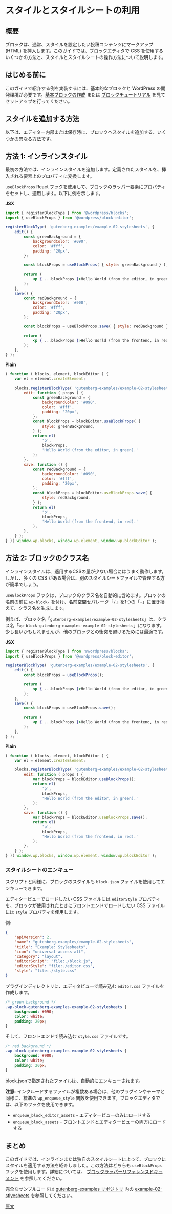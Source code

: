 <!--
# Applying Styles From a Stylesheet
 -->
<!--  
# スタイルシートによるスタイルの適用
 -->
<!--
In the [previous section](/docs/how-to-guides/block-tutorial/writing-your-first-block-type.md), the block had applied its own styles by an inline `style` attribute. While this might be adequate for very simple components, you will quickly find that it becomes easier to write your styles by extracting them to a separate stylesheet file.
 -->
<!-- 
[前のセクション](https://ja.wordpress.org/team/handbook/block-editor/how-to-guides/block-tutorial/writing-your-first-block-type/)でブロックはインラインの `style` 属性でスタイルを適用しました。シンプルなコンポーネントであればこの方法でも構いませんが、スタイルは別のスタイルシートファイルに書いたほうが便利です。
 -->
<!--
The editor will automatically generate a class name for each block type to simplify styling. It can be accessed from the object argument passed to the edit and save functions. In this section, we will create a stylesheet to use that class name.
 -->
<!-- 
各ブロックタイプで簡単にスタイルできるようエディターは自動的にクラス名を生成します。クラス名は edit 関数、save 関数に渡される object 引数でアクセスできます。このセクションではクラス名を使用するスタイルシートを作成します。
 -->
<!-- 
# Use styles and stylesheets
 -->
# スタイルとスタイルシートの利用

<!-- 
## Overview
 -->
## 概要

<!-- 
A block typically inserts markup (HTML) into post content that you want to style in someway. This guides walks through a few different ways you can use CSS with the block editor and how to work with styles and stylesheets.
 -->
ブロックは、通常、スタイルを設定したい投稿コンテンツにマークアップ (HTML) を挿入します。このガイドでは、ブロックエディタで CSS を使用するいくつかの方法と、スタイルとスタイルシートの操作方法について説明します。

<!-- 
## Before you start
 -->
## はじめる前に

このガイドで紹介する例を実装するには、基本的なブロックと WordPress の開発環境が必要です。[基本ブロックの作成](https://ja.wordpress.org/team/handbook/block-editor/how-to-guides/block-tutorial/writing-your-first-block-type/) または [ブロックチュートリアル](https://ja.wordpress.org/team/handbook/block-editor/getting-started/create-block/) を見てセットアップを行ってください。

<!-- 
## Methods to add style
 -->
## スタイルを追加する方法

<!-- 
The following are different methods you can use to add style to your block, either in the editor or when saved.
 -->
以下は、エディター内部または保存時に、ブロックへスタイルを追加する、いくつかの異なる方法です。

<!-- 
## Method 1: Inline style
 -->
## 方法 1: インラインスタイル

<!-- 
The first method shows adding the style inline. This transforms the defined style into a property on the element inserted.
 -->
最初の方法では、インラインスタイルを追加します。定義されたスタイルを、挿入される要素上のプロパティに変換します。

<!-- 
The `useBlockProps` React hook is used to set and apply properties on the block's wrapper element. The following example shows how:
 -->
`useBlockProps` React フックを使用して、ブロックのラッパー要素にプロパティをセットし、適用します。以下に例を示します。

**JSX**
<!-- 
{% codetabs %}
{% JSX %}
 -->
```jsx
import { registerBlockType } from '@wordpress/blocks';
import { useBlockProps } from '@wordpress/block-editor';

registerBlockType( 'gutenberg-examples/example-02-stylesheets', {
	edit() {
		const greenBackground = {
			backgroundColor: '#090',
			color: '#fff',
			padding: '20px',
		};

		const blockProps = useBlockProps( { style: greenBackground } );

		return (
			<p { ...blockProps }>Hello World (from the editor, in green).</p>
		);
	},
	save() {
		const redBackground = {
			backgroundColor: '#900',
			color: '#fff',
			padding: '20px',
		};

		const blockProps = useBlockProps.save( { style: redBackground } );

		return (
			<p { ...blockProps }>Hello World (from the frontend, in red).</p>
		);
	},
} );
```
**Plain**
<!-- 
{% Plain %}
 -->
```js
( function ( blocks, element, blockEditor ) {
	var el = element.createElement;

	blocks.registerBlockType( 'gutenberg-examples/example-02-stylesheets', {
		edit: function ( props ) {
			const greenBackground = {
				backgroundColor: '#090',
				color: '#fff',
				padding: '20px',
			};
			const blockProps = blockEditor.useBlockProps( {
				style: greenBackground,
			} );
			return el(
				'p',
				blockProps,
				'Hello World (from the editor, in green).'
			);
		},
		save: function () {
			const redBackground = {
				backgroundColor: '#090',
				color: '#fff',
				padding: '20px',
			};
			const blockProps = blockEditor.useBlockProps.save( {
				style: redBackground,
			} );
			return el(
				'p',
				blockProps,
				'Hello World (from the frontend, in red).'
			);
		},
	} );
} )( window.wp.blocks, window.wp.element, window.wp.blockEditor );
```

<!-- 
## Method 2: Block classname
 -->
## 方法 2: ブロックのクラス名

<!-- 
The inline style works well for a small amount of CSS to apply. If you have much more than the above you will likely find that it is easier to manage with them in a separate stylesheet file.
 -->
インラインスタイルは、適用するCSSの量が少ない場合にはうまく動作します。しかし、多くの CSS がある場合は、別のスタイルシートファイルで管理する方が簡単でしょう。

<!-- 
The `useBlockProps` hooks includes the classsname for the block automatically, it generates a name for each block using the block's name prefixed with `wp-block-`, replacing the `/` namespace separator with a single `-`.
 -->
`useBlockProps` フックは、ブロックのクラス名を自動的に含めます。ブロックの名前の前に `wp-block-` を付け、名前空間セパレータ「`/`」を1つの「`-`」に置き換えて、クラス名を生成します。

<!-- 
For example the block name: `gutenberg-examples/example-02-stylesheets` would get the classname: `wp-block-gutenberg-examples-example-02-stylesheets`. It might be a bit long but best to avoid conflicts with other blocks.
 -->
例えば、ブロック名「`gutenberg-examples/example-02-stylesheets`」は、クラス名「`wp-block-gutenberg-examples-example-02-stylesheets`」になります。少し長いかもしれませんが、他のブロックとの衝突を避けるためには最適です。

**JSX**
<!-- 
{% codetabs %}
{% JSX %}
 -->
```jsx
import { registerBlockType } from '@wordpress/blocks';
import { useBlockProps } from '@wordpress/block-editor';

registerBlockType( 'gutenberg-examples/example-02-stylesheets', {
	edit() {
		const blockProps = useBlockProps();

		return (
			<p { ...blockProps }>Hello World (from the editor, in green).</p>
		);
	},
	save() {
		const blockProps = useBlockProps.save();

		return (
			<p { ...blockProps }>Hello World (from the frontend, in red).</p>
		);
	},
} );
```

**Plain**
<!-- 
{% Plain %}
 -->
```js
( function ( blocks, element, blockEditor ) {
	var el = element.createElement;

	blocks.registerBlockType( 'gutenberg-examples/example-02-stylesheets', {
		edit: function ( props ) {
			var blockProps = blockEditor.useBlockProps();
			return el(
				'p',
				blockProps,
				'Hello World (from the editor, in green).'
			);
		},
		save: function () {
			var blockProps = blockEditor.useBlockProps.save();
			return el(
				'p',
				blockProps,
				'Hello World (from the frontend, in red).'
			);
		},
	} );
} )( window.wp.blocks, window.wp.element, window.wp.blockEditor );
```
<!-- 
{% end %}
 -->
<!--
The class name is generated using the block's name prefixed with `wp-block-`, replacing the `/` namespace separator with a single `-`.
 -->
<!--  
クラス名はブロック名の前に `wp-block-` を付け、名前空間セパレーター `/` を `-` で置換して生成されます。
 -->
<!--
## Enqueueing Editor and Front end Assets
-->

<!-- 
### Enqueue stylesheets
 -->
### スタイルシートのエンキュー

<!-- 
Like scripts, you can enqueue your block's styles using the `block.json` file.
 -->
スクリプトと同様に、ブロックのスタイルも `block.json` ファイルを使用してエンキューできます。

<!-- 
Use the `editorStyle` property to a CSS file you want to load in the editor view, and use the `style` property for a CSS file you want to load on the frontend when the block is used.
 -->
エディタービューでロードしたい CSS ファイルには `editorStyle` プロパティを、ブロックが使用されたときにフロントエンドでロードしたい CSS ファイルには `style` プロパティを使用します。

<!-- 
For example:
 -->
例:

<!--
Let's move on into code. Create a file called `editor.css`:
 -->
<!-- 
## エディターアセットとフロントエンドアセットのエンキュー

スクリプト同様、ブロックのスタイルもエンキューする必要があります。以前のセクションで説明したように、スタイルの `editor_style` ハンドルはエディター画面への適用に対してのみ使用し、エディターとサイトのフロントエンドの両方に適用される共通スタイルには `style` ハンドルを使用します。

`style` でエンキューされるスタイルシートは基本のスタイルで最初にロードされ、`editor_style` スタイルシートは後でロードされます。

コードで見ていきます。ファイル `editor.css` を作成してください。
 -->
```json
{
	"apiVersion": 2,
	"name": "gutenberg-examples/example-02-stylesheets",
	"title": "Example: Stylesheets",
	"icon": "universal-access-alt",
	"category": "layout",
	"editorScript": "file:./block.js",
	"editorStyle": "file:./editor.css",
	"style": "file:./style.css"
}
```
<!-- 
So in your plugin directory, create an `editor.css` file to load in editor view:
 -->
プラグインディレクトリに、エディタビューで読み込む `editor.css` ファイルを作成します。

```css
/* green background */
.wp-block-gutenberg-examples-example-02-stylesheets {
	background: #090;
	color: white;
	padding: 20px;
}
```
<!--
And a new `style.css` file containing:
 -->
<!--  
新しい `style.css` ファイルは以下を含みます。
 -->

<!--  
And a `style.css` file to load on the frontend:
 --> 
そして、フロントエンドで読み込む `style.css` ファイルです。

```css
/* red background */
.wp-block-gutenberg-examples-example-02-stylesheets {
	background: #900;
	color: white;
	padding: 20px;
}
```
<!--
Configure your plugin to use these new styles:
 -->
<!--  
新しいスタイルを使用するようにプラグインを構成します。
 -->
<!--  
```php
<?php
/**
 * Plugin Name: Gutenberg Examples Stylesheets
 */

function gutenberg_examples_02_register_block() {
	wp_register_script(
		'gutenberg-examples-02',
		plugins_url( 'block.js', __FILE__ ),
		array( 'wp-blocks', 'wp-element' ),
		filemtime( plugin_dir_path( __FILE__ ) . 'block.js' )
	);

	wp_register_style(
		'gutenberg-examples-02-editor',
		plugins_url( 'editor.css', __FILE__ ),
		array( 'wp-edit-blocks' ),
		filemtime( plugin_dir_path( __FILE__ ) . 'editor.css' )
	);

	wp_register_style(
		'gutenberg-examples-02',
		plugins_url( 'style.css', __FILE__ ),
		array( ),
		filemtime( plugin_dir_path( __FILE__ ) . 'style.css' )
	);

	// Allow inlining small stylesheets on the frontend if possible.
	wp_style_add_data( 'gutenberg-examples-02', 'path', dirname( __FILE__ ) . '/style.css' );

	register_block_type( 'gutenberg-examples/example-02-stylesheets', array(
		'api_version' => 2,
		'style' => 'gutenberg-examples-02',
		'editor_style' => 'gutenberg-examples-02-editor',
		'editor_script' => 'gutenberg-examples-02',
	) );
}
add_action( 'init', 'gutenberg_examples_02_register_block' );
```
 -->
<!-- 
The files will automatically be enqueued when specified in the block.json.
 -->
block.jsonで指定されたファイルは、自動的にエンキューされます。

<!-- 
**Note:** If you have multiple files to include, you can use standard `wp_enqueue_style` functions like any other plugin or theme. You will want to use the following hooks for the block editor:
 -->
**注意:** インクルードするファイルが複数ある場合は、他のプラグインやテーマと同様に、標準の `wp_enqueue_style` 関数を使用できます。ブロックエディタでは、以下のフックを使用できます。

<!-- 
-   `enqueue_block_editor_assets` - to load only in editor view
-   `enqueue_block_assets` - loads both on frontend and editor view
 -->
-   `enqueue_block_editor_assets` - エディタービューのみにロードする
-   `enqueue_block_assets` - フロントエンドとエディタービューの両方にロードする

<!-- 
## Conclusion
 -->
## まとめ

<!-- 
This guide showed a couple of different ways to apply styles to your block, by either inline or in its own style sheet. Both of these methods use the `useBlockProps` hook, see the [block wrapper reference documentation](/docs/reference-guides/block-api/block-edit-save.md#block-wrapper-props) for additional details.
 -->
このガイドでは、インラインまたは独自のスタイルシートによって、ブロックにスタイルを適用する方法を紹介しました。この方法はどちらも `useBlockProps` フックを使用します。詳細については、 [ブロックラッパーリファレンスドキュメント](https://ja.wordpress.org/team/handbook/block-editor/reference-guides/block-api/block-edit-save/#block-wrapper-props) を参照してください。

<!-- 
See the complete [example-02-stlyesheets](https://github.com/WordPress/gutenberg-examples/tree/trunk/02-stylesheets) code in the [gutenberg-examples repository](https://github.com/WordPress/gutenberg-examples).
 -->
完全なサンプルコードは [gutenberg-examples リポジトリ](https://github.com/WordPress/gutenberg-examples) 内の [example-02-stlyesheets](https://github.com/WordPress/gutenberg-examples/tree/trunk/02-stylesheets) を参照してください。

[原文](https://github.com/WordPress/gutenberg/blob/trunk/docs/how-to-guides/block-tutorial/applying-styles-with-stylesheets.md)
